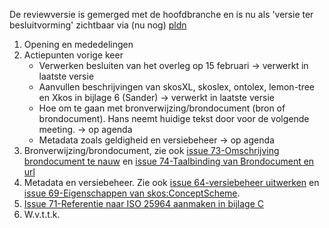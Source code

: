 De reviewversie is gemerged met de hoofdbranche en is nu als 'versie ter besluitvorming' zichtbaar via (nu nog) [pldn](https://profielstelselcatalogus.pldn.nl/)
1) Opening en mededelingen
2) Actiepunten vorige keer
   * Verwerken besluiten van het overleg op 15 februari -> verwerkt in laatste versie
   * Aanvullen beschrijvingen van skosXL, skoslex, ontolex, lemon-tree en Xkos in bijlage 6 (Sander) -> verwerkt in laatste versie
   * Hoe om te gaan met bronverwijzing/brondocument (bron of brondocument). Hans neemt huidige tekst door voor de volgende meeting. -> op agenda
   * Metadata zoals geldigheid en versiebeheer -> op agenda 
3) Bronverwijzing/brondocument, zie ook [issue 73-Omschrijving brondocument te nauw](https://github.com/pldn/nederlands-profiel-voor-stelselcatalogi/issues/73) en [issue 74-Taalbinding van Brondocument en url](https://github.com/pldn/nederlands-profiel-voor-stelselcatalogi/issues/74)
4) Metadata en versiebeheer. Zie ook [issue 64-versiebeheer uitwerken](https://github.com/pldn/nederlands-profiel-voor-stelselcatalogi/issues/64) en [issue 69-Eigenschappen van skos:ConceptScheme](https://github.com/pldn/nederlands-profiel-voor-stelselcatalogi/issues/69).
5) [Issue 71-Referentie naar ISO 25964 aanmaken in bijlage C](https://github.com/pldn/nederlands-profiel-voor-stelselcatalogi/issues/71)
6) W.v.t.t.k.


